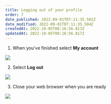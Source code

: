 ```yaml
---
title: Logging out of your profile
order: 7
date_published: 2022-09-01T07:11:35.501Z
date_modified: 2022-09-01T07:11:35.504Z
createdAt: 2022-10-05T08:16:56.813Z
updatedAt: 2022-10-05T08:16:56.817Z
---
```

1. When you’ve finished select **My account​**

![](/img/ad-1-24-Logging-out.jpg)

2. Select **Log out​**

![](/img/ad-1-25-Logging-out.jpg)

3. Close your web browser when you are ready​

![](/img/ad-1-26-Logging-out.jpg)